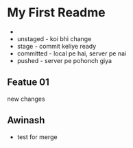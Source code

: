 # My First Readme

-
- unstaged - koi bhi change
- stage - commit keliye ready
- committed - local pe hai, server pe nai
- pushed - server pe pohonch giya

## Featue 01

new changes

## Awinash

- test for merge
